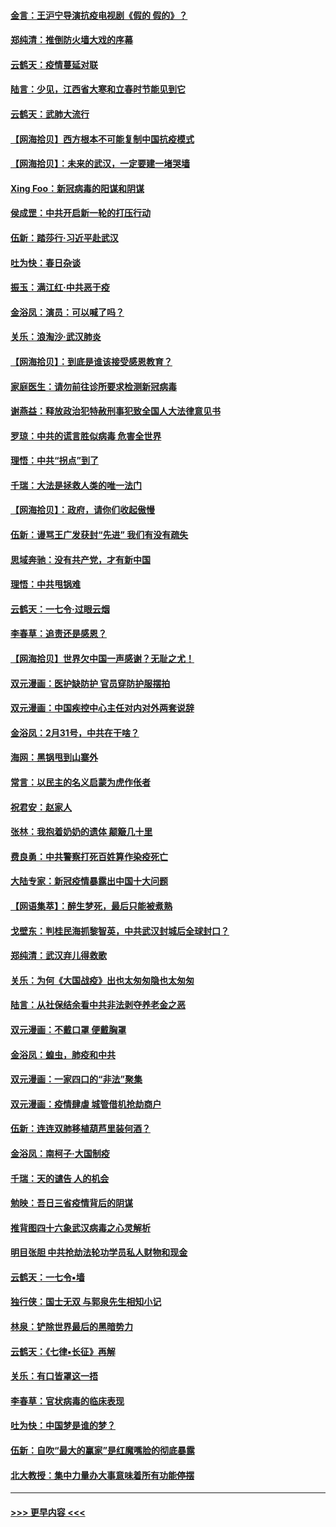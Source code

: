 #### [金言：王沪宁导演抗疫电视剧《假的 假的》？](../pages/nsc993/n11941510.md?t=03151902) 
#### [郑纯清：推倒防火墙大戏的序幕](../pages/nsc993/n11940838.md?t=03151902) 
#### [云鹤天：疫情蔓延对联](../pages/nsc993/n11940579.md?t=03151902) 
#### [陆言：少见，江西省大寒和立春时节能见到它](../pages/nsc993/n11939983.md?t=03151902) 
#### [云鹤天：武肺大流行](../pages/nsc993/n11939902.md?t=03151902) 
#### [【网海拾贝】西方根本不可能复制中国抗疫模式](../pages/nsc993/n11939725.md?t=03151902) 
#### [【网海拾贝】：未来的武汉，一定要建一堵哭墙](../pages/nsc993/n11938684.md?t=03151902) 
#### [Xing Foo：新冠病毒的阳谋和阴谋](../pages/nsc993/n11936086.md?t=03151902) 
#### [侯成罡：中共开启新一轮的打压行动](../pages/nsc993/n11935730.md?t=03151902) 
#### [伍新：踏莎行‧习近平赴武汉](../pages/nsc993/n11935157.md?t=03151902) 
#### [吐为快：春日杂谈](../pages/nsc993/n11934776.md?t=03151902) 
#### [振玉：满江红‧中共恶于疫](../pages/nsc993/n11934647.md?t=03151902) 
#### [金浴凤：演员：可以喊了吗？](../pages/nsc993/n11934602.md?t=03151902) 
#### [关乐：浪淘沙·武汉肺炎](../pages/nsc993/n11931792.md?t=03151902) 
#### [【网海拾贝】：到底是谁该接受感恩教育？](../pages/nsc993/n11931552.md?t=03151902) 
#### [家庭医生：请勿前往诊所要求检测新冠病毒](../pages/nsc993/n11929190.md?t=03151902) 
#### [谢燕益：释放政治犯特赦刑事犯致全国人大法律意见书](../pages/nsc993/n11928978.md?t=03151902) 
#### [罗琼：中共的谎言胜似病毒 危害全世界](../pages/nsc993/n11922636.md?t=03151902) 
#### [理悟：中共“拐点”到了](../pages/nsc993/n11928496.md?t=03151902) 
#### [千瑞：大法是拯救人类的唯一法门](../pages/nsc993/n11927637.md?t=03151902) 
#### [【网海拾贝】：政府，请你们收起傲慢](../pages/nsc993/n11926932.md?t=03151902) 
#### [伍新：谩骂王广发获封“先进” 我们有没有疏失](../pages/nsc993/n11926101.md?t=03151902) 
#### [思域奔驰：没有共产党，才有新中国](../pages/nsc993/n11926058.md?t=03151902) 
#### [理悟：中共甩锅难](../pages/nsc993/n11925355.md?t=03151902) 
#### [云鹤天：一七令·过眼云烟](../pages/nsc993/n11925284.md?t=03151902) 
#### [李春草：追责还是感恩？](../pages/nsc993/n11925274.md?t=03151902) 
#### [【网海拾贝】世界欠中国一声感谢？无耻之尤！](../pages/nsc993/n11925239.md?t=03151902) 
#### [双元漫画：医护缺防护 官员穿防护服摆拍](../pages/nsc993/n11923899.md?t=03151902) 
#### [双元漫画：中国疾控中心主任对内对外两套说辞](../pages/nsc993/n11921994.md?t=03151902) 
#### [金浴凤：2月31号，中共在干啥？](../pages/nsc993/n11922706.md?t=03151902) 
#### [海网：黑锅甩到山寨外](../pages/nsc993/n11922688.md?t=03151902) 
#### [常言：以民主的名义启蒙为虎作伥者](../pages/nsc993/n11922217.md?t=03151902) 
#### [祝君安：赵家人](../pages/nsc993/n11922209.md?t=03151902) 
#### [张林：我抱着奶奶的遗体 颠簸几十里](../pages/nsc993/n11920945.md?t=03151902) 
#### [费良勇：中共警察打死百姓算作染疫死亡](../pages/nsc993/n11919264.md?t=03151902) 
#### [大陆专家：新冠疫情暴露出中国十大问题](../pages/nsc993/n11919187.md?t=03151902) 
#### [【网语集萃】：醉生梦死，最后只能被煮熟](../pages/nsc993/n11918994.md?t=03151902) 
#### [戈壁东：判桂民海抓黎智英，中共武汉封城后全球封口？](../pages/nsc993/n11917982.md?t=03151902) 
#### [郑纯清：武汉弃儿得救歌](../pages/nsc993/n11917881.md?t=03151902) 
#### [关乐：为何《大国战疫》出也太匆匆隐也太匆匆](../pages/nsc993/n11917792.md?t=03151902) 
#### [陆言：从社保结余看中共非法剥夺养老金之恶](../pages/nsc993/n11917084.md?t=03151902) 
#### [双元漫画：不戴口罩 便戴胸罩](../pages/nsc993/n11916447.md?t=03151902) 
#### [金浴凤：蝗虫，肺疫和中共](../pages/nsc993/n11916904.md?t=03151902) 
#### [双元漫画：一家四口的“非法”聚集](../pages/nsc993/n11916378.md?t=03151902) 
#### [双元漫画：疫情肆虐 城管借机抢劫商户](../pages/nsc993/n11916310.md?t=03151902) 
#### [伍新：连连双肺移植葫芦里装何酒？](../pages/nsc993/n11913667.md?t=03151902) 
#### [金浴凤：南柯子·大国制疫](../pages/nsc993/n11913657.md?t=03151902) 
#### [千瑞：天的谴告  人的机会](../pages/nsc993/n11913309.md?t=03151902) 
#### [勉映：吾日三省疫情背后的阴谋](../pages/nsc993/n11913079.md?t=03151902) 
#### [推背图四十六象武汉病毒之心灵解析](../pages/nsc993/n11911761.md?t=03151902) 
#### [明目张胆 中共抢劫法轮功学员私人财物和现金](../pages/nsc993/n11910262.md?t=03151902) 
#### [云鹤天：一七令▪墙](../pages/nsc993/n11910627.md?t=03151902) 
#### [独行侠：国士无双 与郭泉先生相知小记](../pages/nsc993/n11910613.md?t=03151902) 
#### [林泉：铲除世界最后的黑暗势力](../pages/nsc993/n11909320.md?t=03151902) 
#### [云鹤天：《七律▪长征》再解](../pages/nsc993/n11909327.md?t=03151902) 
#### [关乐：有口皆罩这一捂](../pages/nsc993/n11908393.md?t=03151902) 
#### [李春草：官状病毒的临床表现](../pages/nsc993/n11908339.md?t=03151902) 
#### [吐为快：中国梦是谁的梦？](../pages/nsc993/n11906564.md?t=03151902) 
#### [伍新：自吹“最大的赢家”是红魔嘴脸的彻底暴露](../pages/nsc993/n11906407.md?t=03151902) 
#### [北大教授：集中力量办大事意味着所有功能停摆](../pages/nsc993/n11904800.md?t=03151902) 

----
#### [ >>> 更早内容 <<< ](../indexes/nsc993-earlier.md)
